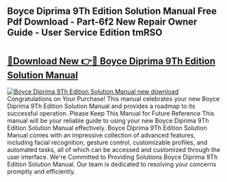## Boyce Diprima 9Th Edition Solution Manual Free Pdf Download - Part-6f2 New Repair Owner Guide - User Service Edition tmRSO

# <h2><a href="http://bc57310.oget.top/?id=Boyce+Diprima+9Th+Edition+Solution+Manual">🔗Download New 👉🔴 Boyce Diprima 9Th Edition Solution Manual</a></h2>

[![Boyce Diprima 9Th Edition Solution Manual new download](https://i.imgur.com/5g1atiW.png)](http://bc57310.oget.top/?id=Boyce+Diprima+9Th+Edition+Solution+Manual)
Congratulations on Your Purchase! This manual celebrates your new Boyce Diprima 9Th Edition Solution Manual and provides a roadmap to its successful operation. Please Keep This Manual for Future Reference This manual will be your reliable guide to using your new Boyce Diprima 9Th Edition Solution Manual effectively. Boyce Diprima 9Th Edition Solution Manual comes with an impressive collection of advanced features, including facial recognition, gesture control, customizable profiles, and automated tasks, all of which can be accessed and customized through the user interface. We're Committed to Providing Solutions Boyce Diprima 9Th Edition Solution Manual. Our team is dedicated to resolving your concerns promptly and efficiently.
